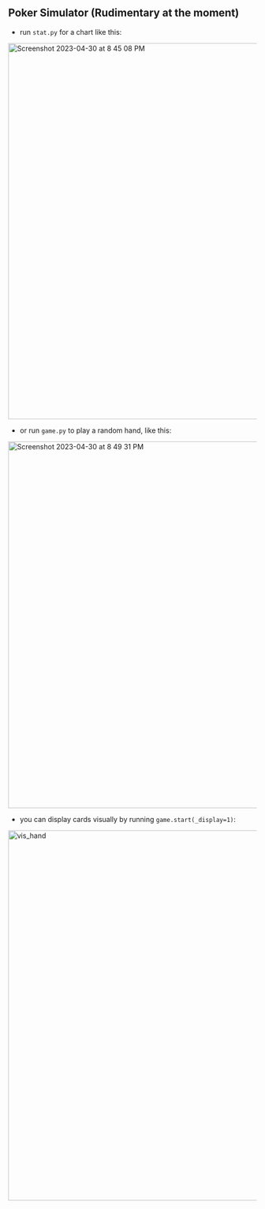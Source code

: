 ## Poker Simulator (Rudimentary at the moment)

- run `stat.py` for a chart like this:
<img width="762" alt="Screenshot 2023-04-30 at 8 45 08 PM" src="https://user-images.githubusercontent.com/85849407/235384372-82723344-aeca-4325-b11b-b3b213f87b7c.png">

- or run `game.py` to play a random hand, like this:
<img width="743" alt="Screenshot 2023-04-30 at 8 49 31 PM" src="https://user-images.githubusercontent.com/85849407/235384529-8ce6973e-2cac-4643-873d-df73675ad6bb.png">

- you can display cards visually by running `game.start(_display=1)`:
<img width="750" alt="vis_hand" src="https://github.com/DolevArtzi/probably-probability/assets/85849407/0184d286-747d-415e-a13b-7687d23b9d7f">

